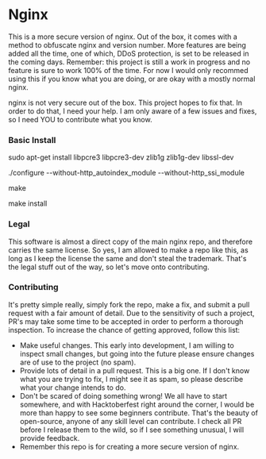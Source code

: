 # Nginx
This is a more secure version of nginx. Out of the box, it comes with a method to obfuscate nginx and version number. More features are being added all the time, one of which, DDoS protection, is set to be released in the coming days. Remember: this project is still a work in progress and no feature is sure to work 100% of the time. For now I would only recommed using this if you know what you are doing, or are okay with a mostly normal nginx.

nginx is not very secure out of the box. This project hopes to fix that. In order to do that, I need your help. I am only aware of a few issues and fixes, so I need YOU to contribute what you know.


### Basic Install

sudo apt-get install libpcre3 libpcre3-dev zlib1g zlib1g-dev libssl-dev

./configure --without-http_autoindex_module --without-http_ssi_module

make

make install


### Legal

This software is almost a direct copy of the main nginx repo, and therefore carries the same license. So yes, I am allowed to make a repo like this, as long as I keep the license the same and don't steal the trademark. That's the legal stuff out of the way, so let's move onto contributing.


### Contributing
It's pretty simple really, simply fork the repo, make a fix, and submit a pull request with a fair amount of detail. Due to the sensitivity of such a project, PR's may take some time to be accepted in order to perform a thorough inspection. To increase the chance of getting approved, follow this list:
* Make useful changes. This early into development, I am willing to inspect small changes, but going into the future please ensure changes are of use to the project (no spam).
* Provide lots of detail in a pull request. This is a big one. If I don't know what you are trying to fix, I might see it as spam, so please describe what your change intends to do.
* Don't be scared of doing something wrong! We all have to start somewhere, and with Hacktoberfest right around the corner, I would be more than happy to see some beginners contribute. That's the beauty of open-source, anyone of any skill level can contribute. I check all PR before I release them to the wild, so if I see something unusual, I will provide feedback.
* Remember this repo is for creating a more secure version of nginx. 
